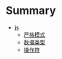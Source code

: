 # Summary

* [js](README.md)
  * [严格模式](js/yan-ge-mo-shi.md)
  * [数据类型](js/shu-ju-lei-xing.md)
  * [操作符](js/cao-zuo-fu.md)

